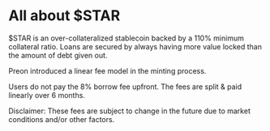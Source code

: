 # All about $STAR


$STAR is an over-collateralized stablecoin backed by a 110% minimum collateral ratio. Loans are secured by always having more value locked than the amount of debt given out.

Preon introduced a linear fee model in the minting process.

Users do not pay the 8% borrow fee upfront. The fees are split & paid linearly over 6 months.

Disclaimer: These fees are subject to change in the future due to market conditions and/or other factors.
